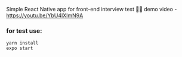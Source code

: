 Simple React Native app for front-end interview test 🐱‍💻
demo video - https://youtu.be/YbU4lXImN9A
### for test use: 
 
    yarn install 
    expo start
